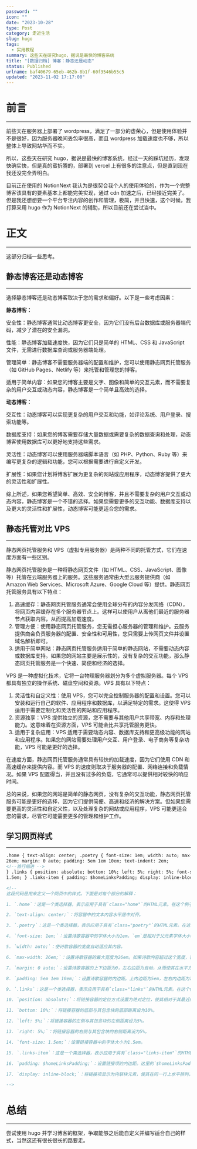 ```yaml
---
password: ""
icon: ""
date: "2023-10-28"
type: Post
category: 走近生活
slug: hugo
tags:
  - 实用教程
summary: 这些天在研究hugo，据说是最快的博客系统
title: "[数据归档] 博客：静态还是动态"
status: Published
urlname: baf40679-65eb-462b-8b1f-60f3546b55c5
updated: "2023-11-02 17:17:00"
---
```


# 前言

---

前些天在服务器上部署了 wordpress，满足了一部分的虚荣心，但是使用体验并不是很好，因为服务器晚间丢包率很高，而且 wordpress 加载速度也不够，所以整体上导致网站华而不实。

所以，这些天在研究 hugo，据说是最快的博客系统，经过一天的踩坑经历，发现快确实快，但是真的蛮折腾的，部署到 vercel 上有很多的注意点，但是直到现在我还没完全弄明白。

目前正在使用的 NotionNext 我认为是很契合我个人的使用体验的，作为一个完整博客该具有的要素基本上都能完美实现，通过 cdn 加速之后，已经接近完美了。但是我还想想要一个平台专注内容的创作和管理，极简，并且快速，这个时候，我打算采用 hugo 作为 NotionNext 的辅助，所以目前还在尝试当中。

# 正文

---

这部分归档一些思考。

## 静态博客还是动态博客

---

选择静态博客还是动态博客取决于您的需求和偏好。以下是一些考虑因素：

**静态博客：**

安全性：静态博客通常比动态博客更安全，因为它们没有后台数据库或服务器端代码，减少了潜在的安全漏洞。

性能：静态博客加载速度快，因为它们只是简单的 HTML、CSS 和 JavaScript 文件，无需进行数据库查询或服务器端处理。

管理简单：静态博客不需要服务器端的配置和维护，您可以使用静态网页托管服务（如 GitHub Pages、Netlify 等）来托管和管理您的博客。

适用于简单内容：如果您的博客主要是文字、图像和简单的交互元素，而不需要复杂的用户交互或动态内容，静态博客是一个简单且高效的选择。

**动态博客：**

交互性：动态博客可以实现更复杂的用户交互和功能，如评论系统、用户登录、搜索功能等。

数据库支持：如果您的博客需要存储大量数据或需要复杂的数据查询和处理，动态博客使用数据库可以更好地支持这些需求。

灵活性：动态博客可以使用服务器端脚本语言（如 PHP、Python、Ruby 等）来编写更复杂的逻辑和功能，您可以根据需要进行自定义开发。

扩展性：如果您计划将博客扩展为更复杂的网站或应用程序，动态博客提供了更大的灵活性和扩展性。

综上所述，如果您希望简单、高效、安全的博客，并且不需要复杂的用户交互或动态内容，静态博客是一个不错的选择。如果您需要更多的交互功能、数据库支持以及更大的灵活性和扩展性，动态博客可能更适合您的需求。

## 静态托管对比 VPS

---

静态网页托管服务和 VPS（虚拟专用服务器）是两种不同的托管方式，它们在速度方面有一些区别。

静态网页托管服务是一种将静态网页文件（如 HTML、CSS、JavaScript、图像等）托管在云端服务器上的服务。这些服务通常由大型云服务提供商（如 Amazon Web Services、Microsoft Azure、Google Cloud 等）提供。静态网页托管服务具有以下特点：

1. 高速缓存：静态网页托管服务通常会使用全球分布的内容分发网络（CDN），将网页内容缓存在多个服务器节点上。这样可以使用户从离他们最近的服务器节点获取内容，从而提高加载速度。
2. 管理方便：使用静态网页托管服务，您无需担心服务器的管理和维护。云服务提供商会负责服务器的配置、安全性和可用性，您只需要上传网页文件并设置域名解析即可。
3. 适用于简单网站：静态网页托管服务适用于简单的静态网站，不需要动态内容或数据库支持。如果您的网站主要是展示性的，没有复杂的交互功能，那么静态网页托管服务是一个快速、简便和经济的选择。

VPS 是一种虚拟化技术，它将一台物理服务器划分为多个虚拟服务器。每个 VPS 都具有独立的操作系统、磁盘空间和资源。VPS 具有以下特点：

1. 灵活性和自定义性：使用 VPS，您可以完全控制服务器的配置和设置。您可以安装和运行自己的软件、应用程序和数据库，以满足特定的需求。这使得 VPS 适用于需要定制化和灵活性的网站和应用程序。
2. 资源独享：VPS 提供独立的资源，您不需要与其他用户共享带宽、内存和处理能力。这意味着在资源方面，VPS 可能会比共享托管服务更快。
3. 适用于复杂应用：VPS 适用于需要动态内容、数据库支持和更高级功能的网站和应用程序。如果您的网站需要处理用户交互、用户登录、电子商务等复杂功能，VPS 可能是更好的选择。

在速度方面，静态网页托管服务通常具有较快的加载速度，因为它们使用 CDN 和高速缓存来提供内容。而 VPS 的速度则取决于服务器的配置、网络连接和负载情况。如果 VPS 配置得当，并且没有过多的负载，它通常可以提供相对较快的响应时间。

总的来说，如果您的网站是简单的静态网页，没有复杂的交互功能，静态网页托管服务可能是更好的选择，因为它们提供简便、高速和经济的解决方案。但如果您需要更高的灵活性和自定义性，以及处理复杂的网站或应用程序，VPS 可能更适合您的需求，尽管它可能需要更多的管理和维护工作。

## 学习网页样式

---

```html
.home { text-align: center; .poetry { font-size: 1em; width: auto; max-width:
26em; margin: 0 auto; padding: 5em 1em 10em; text-indent: 2em;
<!--首行缩进 -->
} .links { position: absolute; bottom: 10%; left: 5%; right: 5%; font-size:
1.5em; } .links-item { padding: $homeLinksPadding; display: inline-block;

<!--
这段代码是用来定义一个网页中的样式。下面是对每个部分的解释：

1. `.home`：这是一个类选择器，表示应用于具有`class="home"`的HTML元素。在这个例子中，它是一个包含首页内容的容器。

2. `text-align: center;`：将容器中的文本内容水平居中对齐。

3. `.poetry`：这是一个类选择器，表示应用于具有`class="poetry"`的HTML元素。在这个例子中，它是一个包含诗歌内容的容器。

4. `font-size: 1em;`：设置诗歌容器中的字体大小为1em。`em`是相对于父元素字体大小的单位。

5. `width: auto;`：使诗歌容器的宽度自动适应其内容。

6. `max-width: 26em;`：设置诗歌容器的最大宽度为26em。如果诗歌内容超过这个宽度，容器将自动调整大小以适应。

7. `margin: 0 auto;`：设置诗歌容器的上下边距为0，左右边距为自动，从而使其在水平方向上居中对齐。

8. `padding: 5em 1em 10em;`：设置诗歌容器的内边距。上内边距为5em，左右内边距为1em，下内边距为10em。

9. `.links`：这是一个类选择器，表示应用于具有`class="links"`的HTML元素。在这个例子中，它是一个包含链接的容器。

10. `position: absolute;`：将链接容器的定位方式设置为绝对定位，使其相对于其最近的已定位祖先元素定位。

11. `bottom: 10%;`：将链接容器的底部与其包含块的底部距离设为10%。

12. `left: 5%;`：将链接容器的左侧与其包含块的左侧距离设为5%。

13. `right: 5%;`：将链接容器的右侧与其包含块的右侧距离设为5%。

14. `font-size: 1.5em;`：设置链接容器中的字体大小为1.5em。

15. `.links-item`：这是一个类选择器，表示应用于具有`class="links-item"`的HTML元素。在这个例子中，它是链接容器中的每个链接项。

16. `padding: $homeLinksPadding;`：设置链接项的内边距。这里的`$homeLinksPadding`是一个变量，可能在代码中的其他地方定义了其具体值。

17. `display: inline-block;`：将链接项显示为内联块元素，使其在同一行上水平排列，并允许设置宽度和高度。

-->
```

# 总结

---

尝试使用 hugo 并学习博客的框架，争取能够之后能自定义并编写适合自己的样式，当然这还有很长很长的路要走。
